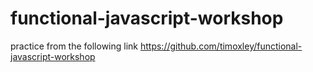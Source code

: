 # functional-javascript-workshop
practice from the following link
https://github.com/timoxley/functional-javascript-workshop